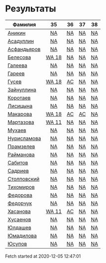 # Результаты
Фамилия | 35| 36| 37| 38
---|:---:|:---:|:---:|:---:
[Аникин](Аникин/README.md)  | [NA](Аникин/35.md) | [NA](Аникин/36.md) | [NA](Аникин/37.md) | [NA](Аникин/38.md)
[Асадуллин](Асадуллин/README.md)  | [NA](Асадуллин/35.md) | [NA](Асадуллин/36.md) | [NA](Асадуллин/37.md) | [NA](Асадуллин/38.md)
[Асфандьяров](Асфандьяров/README.md)  | [NA](Асфандьяров/35.md) | [NA](Асфандьяров/36.md) | [NA](Асфандьяров/37.md) | [NA](Асфандьяров/38.md)
[Белесова](Белесова/README.md)  | [WA 18](Белесова/35.md) | [NA](Белесова/36.md) | [NA](Белесова/37.md) | [NA](Белесова/38.md)
[Галеева](Галеева/README.md)  | [NA](Галеева/35.md) | [NA](Галеева/36.md) | [NA](Галеева/37.md) | [NA](Галеева/38.md)
[Гареев](Гареев/README.md)  | [NA](Гареев/35.md) | [NA](Гареев/36.md) | [NA](Гареев/37.md) | [NA](Гареев/38.md)
[Гусев](Гусев/README.md)  | [WA 18](Гусев/35.md) | [AC](Гусев/36.md) | [NA](Гусев/37.md) | [NA](Гусев/38.md)
[Зайнуллина](Зайнуллина/README.md)  | [NA](Зайнуллина/35.md) | [NA](Зайнуллина/36.md) | [NA](Зайнуллина/37.md) | [NA](Зайнуллина/38.md)
[Коротаев](Коротаев/README.md)  | [NA](Коротаев/35.md) | [NA](Коротаев/36.md) | [NA](Коротаев/37.md) | [NA](Коротаев/38.md)
[Лисицына](Лисицына/README.md)  | [NA](Лисицына/35.md) | [NA](Лисицына/36.md) | [NA](Лисицына/37.md) | [NA](Лисицына/38.md)
[Макарова](Макарова/README.md)  | [WA 18](Макарова/35.md) | [AC](Макарова/36.md) | [AC](Макарова/37.md) | [NA](Макарова/38.md)
[Мартазова](Мартазова/README.md)  | [WA 11](Мартазова/35.md) | [NA](Мартазова/36.md) | [NA](Мартазова/37.md) | [NA](Мартазова/38.md)
[Мухаев](Мухаев/README.md)  | [NA](Мухаев/35.md) | [NA](Мухаев/36.md) | [NA](Мухаев/37.md) | [NA](Мухаев/38.md)
[Нурисламова](Нурисламова/README.md)  | [NA](Нурисламова/35.md) | [NA](Нурисламова/36.md) | [NA](Нурисламова/37.md) | [NA](Нурисламова/38.md)
[Прамзелев](Прамзелев/README.md)  | [NA](Прамзелев/35.md) | [NA](Прамзелев/36.md) | [NA](Прамзелев/37.md) | [NA](Прамзелев/38.md)
[Райманова](Райманова/README.md)  | [NA](Райманова/35.md) | [NA](Райманова/36.md) | [NA](Райманова/37.md) | [NA](Райманова/38.md)
[Сабитов](Сабитов/README.md)  | [NA](Сабитов/35.md) | [NA](Сабитов/36.md) | [NA](Сабитов/37.md) | [NA](Сабитов/38.md)
[Садриев](Садриев/README.md)  | [NA](Садриев/35.md) | [NA](Садриев/36.md) | [NA](Садриев/37.md) | [NA](Садриев/38.md)
[Столповский](Столповский/README.md)  | [NA](Столповский/35.md) | [NA](Столповский/36.md) | [NA](Столповский/37.md) | [NA](Столповский/38.md)
[Тихомиров](Тихомиров/README.md)  | [NA](Тихомиров/35.md) | [NA](Тихомиров/36.md) | [NA](Тихомиров/37.md) | [NA](Тихомиров/38.md)
[Федорова](Федорова/README.md)  | [NA](Федорова/35.md) | [NA](Федорова/36.md) | [NA](Федорова/37.md) | [NA](Федорова/38.md)
[Федорчук](Федорчук/README.md)  | [NA](Федорчук/35.md) | [NA](Федорчук/36.md) | [NA](Федорчук/37.md) | [NA](Федорчук/38.md)
[Хасанова](Хасанова/README.md)  | [WA 11](Хасанова/35.md) | [AC](Хасанова/36.md) | [NA](Хасанова/37.md) | [NA](Хасанова/38.md)
[Хусаенов](Хусаенов/README.md)  | [NA](Хусаенов/35.md) | [NA](Хусаенов/36.md) | [NA](Хусаенов/37.md) | [NA](Хусаенов/38.md)
[Юлдашев](Юлдашев/README.md)  | [NA](Юлдашев/35.md) | [NA](Юлдашев/36.md) | [NA](Юлдашев/37.md) | [NA](Юлдашев/38.md)
[Юмадилова](Юмадилова/README.md)  | [NA](Юмадилова/35.md) | [NA](Юмадилова/36.md) | [NA](Юмадилова/37.md) | [NA](Юмадилова/38.md)
[Юсупов](Юсупов/README.md)  | [NA](Юсупов/35.md) | [NA](Юсупов/36.md) | [NA](Юсупов/37.md) | [NA](Юсупов/38.md)

Fetch started at 2020-12-05 12:47:01
